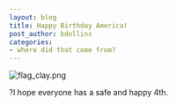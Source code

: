 ```yaml
---
layout: blog
title: Happy Birthday America!
post_author: bdollins
categories:
- where did that come from?
---
```


<img alt="flag_clay.png" src="http://geobabble.files.wordpress.com/2007/07/flag_clay.png" />

?I hope everyone has a safe and happy 4th.